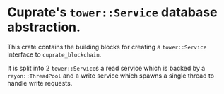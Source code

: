 # Cuprate's `tower::Service` database abstraction.

This crate contains the building blocks for creating a `tower::Service` interface to `cuprate_blockchain`.

It is split into 2 `tower::Service`s a read service which is backed by a `rayon::ThreadPool` and a write service which
spawns a single thread to handle write requests.
